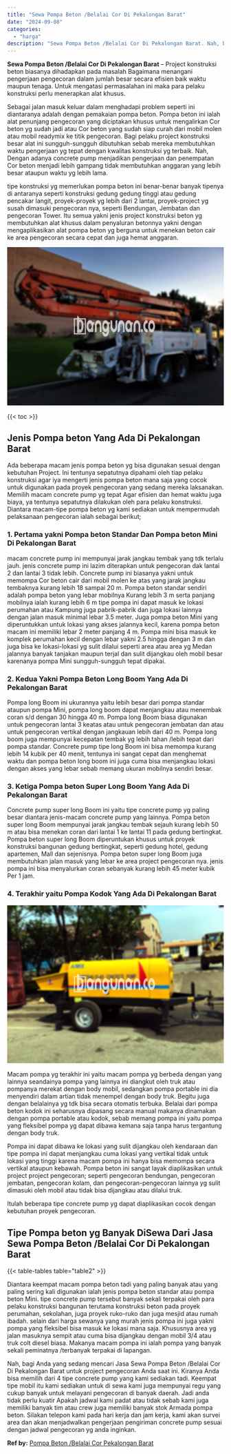 ```yaml
---
title: "Sewa Pompa Beton /Belalai Cor Di Pekalongan Barat"
date: "2024-09-08"
categories: 
  - "harga"
description: "Sewa Pompa Beton /Belalai Cor Di Pekalongan Barat. Nah, bagi Anda yang sedang mencari Jasa Sewa Pompa Beton /Belalai Cor Di Pekalongan Barat untuk project pe..."
---
```


**Sewa Pompa Beton /Belalai Cor Di Pekalongan Barat** – Project konstruksi beton biasanya dihadapkan pada masalah Bagaimana menangani pengerjaan pengecoran dalam jumlah besar secara efisien baik waktu maupun tenaga. Untuk mengatasi permasalahan ini maka para pelaku konstruksi perlu menerapkan alat khusus.

Sebagai jalan masuk keluar dalam menghadapi problem seperti ini diantaranya adalah dengan pemakaian pompa beton. Pompa beton ini ialah alat penunjang pengecoran yang diciptakan khusus untuk mengalirkan Cor beton yg sudah jadi atau Cor beton yang sudah siap curah dari mobil molen atau mobil readymix ke titik pengecoran. Bagi pelaku project konstruksi besar alat ini sungguh-sungguh dibutuhkan sebab mereka membutuhkan waktu pengerjaan yg tepat dengan kwalitas konstruksi yg terbaik. Nah, Dengan adanya concrete pump menjadikan pengerjaan dan penempatan Cor beton menjadi lebih gampang tidak membutuhkan anggaran yang lebih besar ataupun waktu yg lebih lama.

tipe konstruksi yg memerlukan pompa beton ini benar-benar banyak tipenya di antaranya seperti konstruksi gedung gedung tinggi atau gedung pencakar langit, proyek-proyek yg lebih dari 2 lantai, proyek-project yg susah dimasuki pengecoran nya, seperti Bendungan, Jembatan dan pengecoran Tower. Itu semua yakni jenis project konstruksi beton yg membutuhkan alat khusus dalam penyaluran betonnya yakni dengan mengaplikasikan alat pompa beton yg berguna untuk menekan beton cair ke area pengecoran secara cepat dan juga hemat anggaran.

![Sewa Pompa Beton /Belalai Cor Di Pekalongan Barat](/images/sewa-concrete-pump-06.png)

{{< toc >}}

## Jenis Pompa beton Yang Ada Di Pekalongan Barat

Ada beberapa macam jenis pompa beton yg bisa digunakan sesuai dengan kebutuhan Project. Ini tentunya sepatutnya dipahami oleh tiap pelaku konstruksi agar iya mengerti jenis pompa beton mana saja yang cocok untuk digunakan pada proyek pengecoran yang sedang mereka laksanakan. Memilih macam concrete pump yg tepat Agar efisien dan hemat waktu juga biaya, ya tentunya sepatutnya dilakukan oleh para pelaku konstruksi. Diantara macam-tipe pompa beton yg kami sediakan untuk mempermudah pelaksanaan pengecoran ialah sebagai berikut;

### 1\. Pertama yakni Pompa beton Standar Dan Pompa beton Mini Di Pekalongan Barat

macam concrete pump ini mempunyai jarak jangkau tembak yang tdk terlalu jauh. jenis concrete pump ini lazim diterapkan untuk pengecoran dak lantai 2 dan lantai 3 tidak lebih. Concrete pump ini biasanya yakni untuk memompa Cor beton cair dari mobil molen ke atas yang jarak jangkau tembaknya kurang lebih 18 sampai 20 m. Pompa beton standar sendiri adalah pompa beton yang lebar mobilnya Kurang lebih 3 m serta panjang mobilnya ialah kurang lebih 6 m tipe pompa ini dapat masuk ke lokasi perumahan atau Kampung juga pabrik-pabrik dan juga lokasi lainnya dengan jalan masuk minimal lebar 3.5 meter. Juga pompa beton Mini yang diperuntukkan untuk lokasi yang akses jalannya kecil, karena pompa beton macam ini memiliki lebar 2 meter panjang 4 m. Pompa mini bisa masuk ke komplek perumahan kecil dengan lebar yakni 2.5 hingga dengan 3 m dan juga bisa ke lokasi-lokasi yg sulit dilalui seperti area atau area yg Medan jalannya banyak tanjakan maupun terjal dan sulit dijangkau oleh mobil besar karenanya pompa Mini sungguh-sungguh tepat dipakai.

### 2\. Kedua Yakni Pompa Beton Long Boom Yang Ada Di Pekalongan Barat

Pompa long Boom ini ukurannya yaitu lebih besar dari pompa standar ataupun pompa Mini, pompa long boom dapat menjangkau atau menembak coran s/d dengan 30 hingga 40 m. Pompa long Boom biasa digunakan untuk pengecoran lantai 3 keatas atau untuk pengecoran jembatan dan atau untuk pengecoran vertikal dengan jangkauan lebih dari 40 m. Pompa long boom juga mempunyai kecepatan tembak yg lebih tahan /lebih tepat dari pompa standar. Concrete pump tipe long Boom ini bisa memompa kurang lebih 14 kubik per 40 menit, tentunya ini sangat cepat dan menghemat waktu dan pompa beton long boom ini juga cuma bisa menjangkau lokasi dengan akses yang lebar sebab memang ukuran mobilnya sendiri besar.

### 3\. Ketiga Pompa beton Super Long Boom Yang Ada Di Pekalongan Barat

Concrete pump super long Boom ini yaitu tipe concrete pump yg paling besar diantara jenis-macam concrete pump yang lainnya. Pompa beton super long Boom mempunyai jarak jangkau tembak sejauh kurang lebih 50 m atau bisa menekan coran dari lantai 1 ke lantai 11 pada gedung bertingkat. Pompa beton super long Boom diperuntukan khusus untuk proyek konstruksi bangunan gedung bertingkat, seperti gedung hotel, gedung apartemen, Mall dan sejenisnya. Pompa beton super long Boom juga membutuhkan jalan masuk yang lebar ke area project pengecoran nya. jenis pompa ini bisa menyalurkan coran sebanyak kurang lebih 45 meter kubik Per 1 jam.

### 4\. Terakhir yaitu Pompa Kodok Yang Ada Di Pekalongan Barat

![Sewa Pompa Beton /Belalai Cor Di Pekalongan Barat](/images/sewa-concrete-pump-02.png)

Macam pompa yg terakhir ini yaitu macam pompa yg berbeda dengan yang lainnya seandainya pompa yang lainnya ini diangkut oleh truk atau pompanya merekat dengan body mobil, sedangkan pompa portable ini dia menyendiri dalam artian tidak menempel dengan body truk. Begitu juga dengan belalainya yg tdk bisa secara otomatis terbuka. Belalai dari pompa beton kodok ini seharusnya dipasang secara manual makanya dinamakan dengan pompa portable atau kodok, sebab memang pompa ini yaitu pompa yang fleksibel pompa yg dapat dibawa kemana saja tanpa harus tergantung dengan body truk.

Pompa ini dapat dibawa ke lokasi yang sulit dijangkau oleh kendaraan dan tipe pompa ini dapat menjangkau cuma lokasi yang vertikal tidak untuk lokasi yang tinggi karena macam pompa ini hanya bisa memompa secara vertikal ataupun kebawah. Pompa beton ini sangat layak diaplikasikan untuk project project pengecoran; seperti pengecoran bendungan, pengecoran jembatan, pengecoran kolam, dan pengecoran-pengecoran lainnya yg sulit dimasuki oleh mobil atau tidak bisa dijangkau atau dilalui truk.

Itulah beberapa tipe concrete pump yg dapat diaplikasikan cocok dengan kebutuhan proyek pengecoran.

## Tipe Pompa beton yg Banyak DiSewa Dari Jasa Sewa Pompa Beton /Belalai Cor Di Pekalongan Barat

{{< table-tables table="table2" >}}

Diantara keempat macam pompa beton tadi yang paling banyak atau yang paling sering kali digunakan ialah jenis pompa beton standar atau pompa beton Mini. tipe concrete pump tersebut banyak sekali terpakai oleh para pelaku konstruksi bangunan terutama konstruksi beton pada proyek perumahan, sekolahan, juga proyek ruko-ruko dan juga mesjid atau rumah ibadah. selain dari harga sewanya yang murah jenis pompa ini juga yakni pompa yang fleksibel bisa masuk ke lokasi mana saja. Khususnya area yg jalan masuknya sempit atau cuma bisa dijangkau dengan mobil 3/4 atau truk colt diesel biasa. Makanya macam pompa ini ialah pompa yang banyak sekali peminatnya /terbanyak terpakai di lapangan.

Nah, bagi Anda yang sedang mencari Jasa Sewa Pompa Beton /Belalai Cor Di Pekalongan Barat untuk project pengecoran Anda saat ini. Kiranya Anda bisa memilih dari 4 tipe concrete pump yang kami sediakan tadi. Keempat tipe mobil itu kami sediakan untuk di sewa kami juga mempunyai regu yang cukup banyak untuk melayani pengecoran di banyak daerah. Jadi anda tidak perlu kuatir Apakah jadwal kami padat atau tidak sebab kami juga memiliki banyak tim atau crew juga memiliki banyak stok Armada pompa beton. Silakan telepon kami pada hari kerja dan jam kerja, kami akan survei area dan akan menjadwalkan pengerjaan pengiriman concrete pump sesuai dengan jadwal pengecoran yg anda inginkan.

**Ref by:** [Pompa Beton /Belalai Cor Pekalongan Barat](https://id.wikipedia.org/wiki/Pompa)
